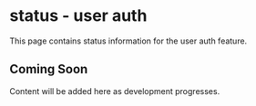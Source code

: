 # status - user auth

This page contains status information for the user auth feature.

## Coming Soon

Content will be added here as development progresses.
